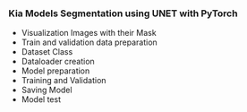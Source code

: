 ### Kia Models Segmentation using UNET with PyTorch
- Visualization Images with their Mask
- Train and validation data preparation
- Dataset Class
- Dataloader creation
- Model preparation
- Training and Validation
- Saving Model
- Model test
